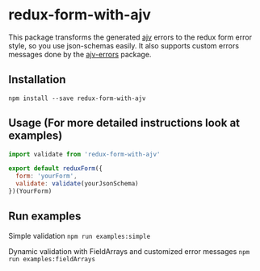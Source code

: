 # redux-form-with-ajv

This package transforms the generated [ajv](https://github.com/epoberezkin/ajv) errors to the redux form error style, so you use json-schemas easily. It also supports custom errors messages done by the [ajv-errors](https://github.com/epoberezkin/ajv-errors) package.

## Installation
```npm install --save redux-form-with-ajv```

## Usage (For more detailed instructions look at examples)

```javascript
import validate from 'redux-form-with-ajv'

export default reduxForm({
  form: 'yourForm',
  validate: validate(yourJsonSchema)
})(YourForm)
```

## Run examples

Simple validation
```npm run examples:simple```

Dynamic validation with FieldArrays and customized error messages
```npm run examples:fieldArrays```

